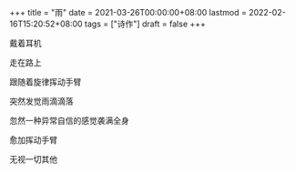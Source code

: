 +++
title = "雨"
date = 2021-03-26T00:00:00+08:00
lastmod = 2022-02-16T15:20:52+08:00
tags = ["诗作"]
draft = false
+++

戴着耳机

走在路上

跟随着旋律挥动手臂

突然发觉雨滴滴落

忽然一种异常自信的感觉袭满全身

愈加挥动手臂

无视一切其他